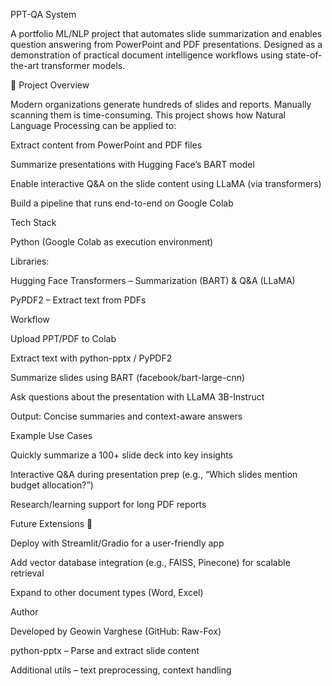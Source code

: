 PPT-QA System

A portfolio ML/NLP project that automates slide summarization and enables question answering from PowerPoint and PDF presentations. Designed as a demonstration of practical document intelligence workflows using state-of-the-art transformer models.

🔹 Project Overview

Modern organizations generate hundreds of slides and reports. Manually scanning them is time-consuming. This project shows how Natural Language Processing can be applied to:

Extract content from PowerPoint and PDF files

Summarize presentations with Hugging Face’s BART model

Enable interactive Q&A on the slide content using LLaMA (via transformers)

Build a pipeline that runs end-to-end on Google Colab

Tech Stack

Python (Google Colab as execution environment)

Libraries:

Hugging Face Transformers – Summarization (BART) & Q&A (LLaMA)

PyPDF2 – Extract text from PDFs

Workflow

Upload PPT/PDF to Colab

Extract text with python-pptx / PyPDF2

Summarize slides using BART (facebook/bart-large-cnn)

Ask questions about the presentation with LLaMA 3B-Instruct

Output: Concise summaries and context-aware answers

Example Use Cases

Quickly summarize a 100+ slide deck into key insights

Interactive Q&A during presentation prep (e.g., “Which slides mention budget allocation?”)

Research/learning support for long PDF reports

Future Extensions 🚀

Deploy with Streamlit/Gradio for a user-friendly app

Add vector database integration (e.g., FAISS, Pinecone) for scalable retrieval

Expand to other document types (Word, Excel)

Author

Developed by Geowin Varghese (GitHub: Raw-Fox)

python-pptx – Parse and extract slide content

Additional utils – text preprocessing, context handling
